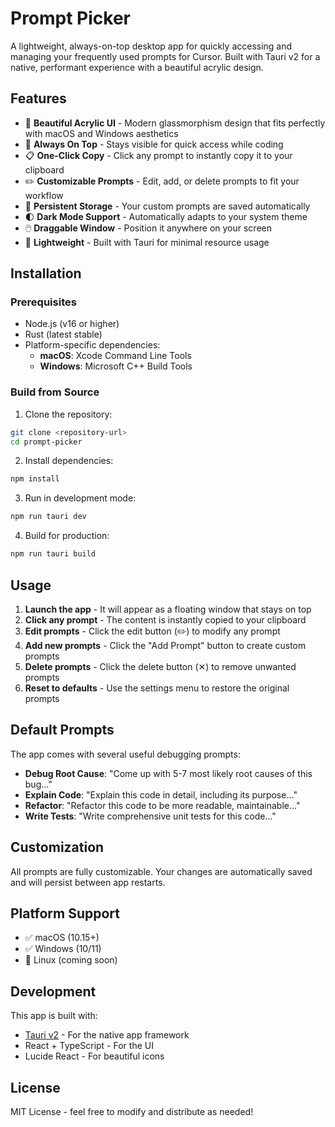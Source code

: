# Prompt Picker

A lightweight, always-on-top desktop app for quickly accessing and managing your frequently used prompts for Cursor. Built with Tauri v2 for a native, performant experience with a beautiful acrylic design.

## Features

- 🎨 **Beautiful Acrylic UI** - Modern glassmorphism design that fits perfectly with macOS and Windows aesthetics
- 📌 **Always On Top** - Stays visible for quick access while coding
- 📋 **One-Click Copy** - Click any prompt to instantly copy it to your clipboard
- ✏️ **Customizable Prompts** - Edit, add, or delete prompts to fit your workflow
- 💾 **Persistent Storage** - Your custom prompts are saved automatically
- 🌓 **Dark Mode Support** - Automatically adapts to your system theme
- 🖱️ **Draggable Window** - Position it anywhere on your screen
- 🚀 **Lightweight** - Built with Tauri for minimal resource usage

## Installation

### Prerequisites
- Node.js (v16 or higher)
- Rust (latest stable)
- Platform-specific dependencies:
  - **macOS**: Xcode Command Line Tools
  - **Windows**: Microsoft C++ Build Tools

### Build from Source

1. Clone the repository:
```bash
git clone <repository-url>
cd prompt-picker
```

2. Install dependencies:
```bash
npm install
```

3. Run in development mode:
```bash
npm run tauri dev
```

4. Build for production:
```bash
npm run tauri build
```

## Usage

1. **Launch the app** - It will appear as a floating window that stays on top
2. **Click any prompt** - The content is instantly copied to your clipboard
3. **Edit prompts** - Click the edit button (✏️) to modify any prompt
4. **Add new prompts** - Click the "Add Prompt" button to create custom prompts
5. **Delete prompts** - Click the delete button (✕) to remove unwanted prompts
6. **Reset to defaults** - Use the settings menu to restore the original prompts

## Default Prompts

The app comes with several useful debugging prompts:

- **Debug Root Cause**: "Come up with 5-7 most likely root causes of this bug..."
- **Explain Code**: "Explain this code in detail, including its purpose..."
- **Refactor**: "Refactor this code to be more readable, maintainable..."
- **Write Tests**: "Write comprehensive unit tests for this code..."

## Customization

All prompts are fully customizable. Your changes are automatically saved and will persist between app restarts.

## Platform Support

- ✅ macOS (10.15+)
- ✅ Windows (10/11)
- 🚧 Linux (coming soon)

## Development

This app is built with:
- [Tauri v2](https://v2.tauri.app/) - For the native app framework
- React + TypeScript - For the UI
- Lucide React - For beautiful icons

## License

MIT License - feel free to modify and distribute as needed!
